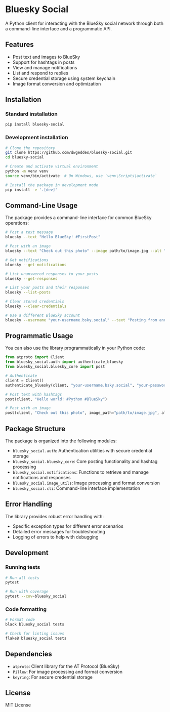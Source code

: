 # Bluesky Social

A Python client for interacting with the BlueSky social network through both a command-line interface and a programmatic API.

## Features

- Post text and images to BlueSky
- Support for hashtags in posts
- View and manage notifications
- List and respond to replies
- Secure credential storage using system keychain
- Image format conversion and optimization

## Installation

### Standard installation

```bash
pip install bluesky-social
```

### Development installation

```bash
# Clone the repository
git clone https://github.com/dwgeddes/bluesky-social.git
cd bluesky-social

# Create and activate virtual environment
python -m venv venv
source venv/bin/activate  # On Windows, use `venv\Scripts\activate`

# Install the package in development mode
pip install -e '.[dev]'
```

## Command-Line Usage

The package provides a command-line interface for common BlueSky operations:

```bash
# Post a text message
bluesky --text "Hello BlueSky! #FirstPost"

# Post with an image
bluesky --text "Check out this photo" --image path/to/image.jpg --alt "Description of image"

# Get notifications
bluesky --get-notifications

# List unanswered responses to your posts
bluesky --get-responses

# List your posts and their responses
bluesky --list-posts

# Clear stored credentials
bluesky --clear-credentials

# Use a different BlueSky account
bluesky --username "your-username.bsky.social" --text "Posting from another account"
```

## Programmatic Usage

You can also use the library programmatically in your Python code:

```python
from atproto import Client
from bluesky_social.auth import authenticate_bluesky
from bluesky_social.bluesky_core import post

# Authenticate
client = Client()
authenticate_bluesky(client, "your-username.bsky.social", "your-password")

# Post text with hashtags
post(client, "Hello world! #Python #BlueSky")

# Post with an image
post(client, "Check out this photo", image_path="path/to/image.jpg", alt_text="Description of image")
```

## Package Structure

The package is organized into the following modules:

- `bluesky_social.auth`: Authentication utilities with secure credential storage
- `bluesky_social.bluesky_core`: Core posting functionality and hashtag processing
- `bluesky_social.notifications`: Functions to retrieve and manage notifications and responses
- `bluesky_social.image_utils`: Image processing and format conversion
- `bluesky_social.cli`: Command-line interface implementation

## Error Handling

The library provides robust error handling with:

- Specific exception types for different error scenarios
- Detailed error messages for troubleshooting
- Logging of errors to help with debugging

## Development

### Running tests

```bash
# Run all tests
pytest

# Run with coverage
pytest --cov=bluesky_social
```

### Code formatting

```bash
# Format code
black bluesky_social tests

# Check for linting issues
flake8 bluesky_social tests
```

## Dependencies

- `atproto`: Client library for the AT Protocol (BlueSky)
- `Pillow`: For image processing and format conversion
- `keyring`: For secure credential storage

## License

MIT License

